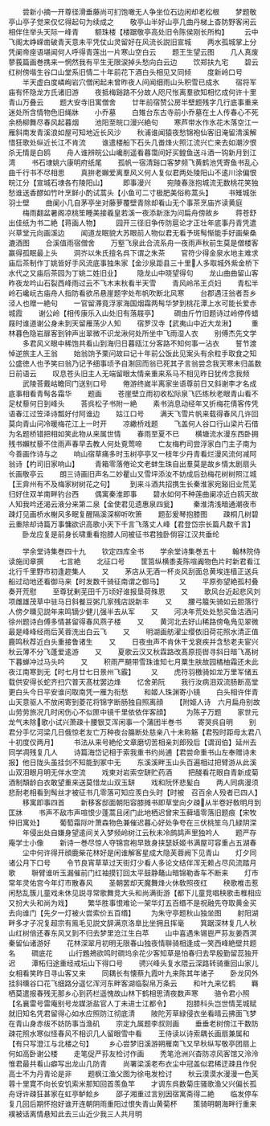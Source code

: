 <!-- { "loadSidebar": true } -->
　　尝新小摘一开尊径滑垂藤尚可扪饱噉无人争坐位石边闲却老松根
　　梦题敬亭山亭子觉来仅忆得起句为续成之
　　敬亭山半好山亭几曲丹梯上杳防野客闲云相伴住举头天际一峰青
　　额珠楼【楼踞敬亭高处旧令陈侯刚长所构】
　　云中飞阁太峥嵘凿破青天意未平凭仗山灵留好在风流长説旧宣城
　　两水孤城掌上分凭阑帝座语堪闻何人呼得青莲出一片寒山空白云
　　题王生望云图
　　几人真废蓼莪篇画巻携来一惘然我有平生无限涙掉头愁向白云边
　　饮郑扶九宅
　　碧云红树傍堦生谷口山堂系旧情二十年前花下酒白头相见又同倾
　　度新岭口号
　　半天虚白度嶙峋岩穴僧闲起未曾昨夜人间闻细雨山头积雪已成氷
　　宿将军庙有怀隐龙方氏诸旧游
　　夜抵梅谿路不分故人咫尺怅离羣欲知相忆成何许十里青山万叠云
　　题大安寺旧寓僧舍
　　廿年前宿赞公房半壁题残字几行底事重来迷处所含情物色旧绳牀
　　小乔墓
　　白雉台东古寺前小乔墓在土人传春心不死余杨柳舞尽春风起暮烟
　　池阳至皖口漫兴絶句
　　寒芦带水作氷花木落空江一雁斜南发青溪浪如屋可知地近长风沙
　　秋浦谁闻猿夜愁锦袍仙客旧淹留清溪解惜狂歌处纵近长江不肯流
　　谁遣楼船下石头几畨烽火照江流兴亡来去如潮汐恨杀无情是白鸥
　　舟人谁辨皖公山巉削遥看暮霭间好买鳇鱼送斗酒一钩新月到江湾
　　书石埭姚六康明府纸尾
　　孤帆一宿清谿口客梦频飞黄鹤池凭寄鱼书乱心曲千行书不尽相思
　　真拚老嬾爱离羣风义何人复似君两处陵阳山不逺川涂偏恨皖江分【宣城石埭各冇陵阳山】
　　即事漫兴
　　宛陵春涨抱城流无数桃花笑独愁谁送香醪如竹叶烹鲜小酌试蒿头【小鱼可二寸极肥美俗称蒿头】
　　书雉城张羽士壁
　　曲阑小几自茅亭坐对藤萝覆壁青除却看山无个事茶烹庙岕读黄庭
　　梅雨翻盆暑阁凉桃笙睡美接羲皇若溪一夜添新涨为问扁舟傍故乡
　　蒋苍舒出佳纸为书二絶【蒋画人物】
　　园开三径旧争传防扈论才正壮年底事丹青凭遣兴草堂元向画溪边
　　闻道龙眠貌大苏眼前人物似君无看予斑髩惭能手好画柴桑漉酒图
　　合溪值雨宿僧舍
　　万壑飞泉此合流系舟一夜雨声秋前生莫是僧楼客赢得孤眠最上头
　　洞岕以朱氏擅名呉下谓之朱茶
　　官符少得金泉水地主难求庙后茶制作丁姚皆好手风流底事独朱家【金沙泉距县三十里人多取城外紫金桥下水代之又庙后茶园为丁姚二姓旧业】
　　隐龙山中晓望得句
　　龙山曲曲留山客昨夜龙吟山石裂西峰雨过云不飞木末秋看半天雪
　　青风岭吊王贞妇
　　青松半岭石巉岏古庙舟人指防看欲吊悬崖题字处布帆吹断北风寒
　　台郡遇汪翁者吾乡泾人也赠一絶句
　　一官留滞竟浮家海国烟霜两髩华梦到桃花潭上水可能长爱赤城霞
　　谢公岭【相传康乐入山处旧有落屐亭】
　　磵由斤竹旧题诗过岭停传蜡屐时谁道谢公身未到天留雁荡少人知
　　宿罗汉寺【武夷山中近大龙湫】
　　重林暮色隐岩扉客到钟声出翠微不识龙湫何处所坐中飞雨湿人衣
　　别傅杰先文学
　　多君风义眼中稀饱共看山到海归日暮瓯江分客路不知何事一沾衣
　　誓节渡悼逆旅主人王翁
　　始翁饷予栗问故曰记十年前公饭此见案头有余粒手取食之知公盛徳人也予笑曰翁乃记予细事顷予自淛回而翁已死其子言翁尝念我天寒未归盖数日前语云
　　叹息苍头旧主人无端留眼太情亲重来系马不相见昨日犹传念我频
　　武陵荅戴岵瞻同门送别口号
　　倦游终嵗半离家坐语尊前日又斜谢李才名成底事相看青髩各霜华
　　题画
　　苍崖壁立雨初收松际泉飞匹练秋老眼青山看不足杖藜何日到峰头
　　荅呉松子书附一絶
　　素书消息动经年又折梅花倩客传凭语春江过笠泽诗瓢好付阿谁边
　　姑江口号
　　满天飞雪片帆来载得春风几许回莫向青山问冷暖梅花江上一时开
　　凉繖桥戏题
　　飞盖何人谷口行山梁片石借为名题桥错把相如笑此物从来属世情
　　春雨至夏不已
　　横塘流水漫东西卧拥残书嬾杖藜不住雨声春早去教人何处覔莺啼
　　亡友梅杓司尝浮家白门主子南为今善画作诗与之
　　响山宿草痛多时玉树亭亭又一枝年少丹青看烂漫风流何减阿翁诗【杓司旧家响山】
　　青箱零落倦论文老蚌生珠自出羣莫是故乡情太剧扇头长画敬亭云
　　朗三诗画旧声名二妙瞿山又雪坪添汝不妨成后劲梅花树树照江城【王弇州有不及梅家树树花之句】
　　到来斗酒共招携生长秦淮家宛谿旧业荒芜归好住双羊南畔钓台西
　　偶寓秦淮即事
　　碧水如何不种莲曲阑凉近白鸥天故人知我吟还渴云液分来第二泉【金使君见遗惠泉四瓮】
　　秦淮清浅暗通潮夜市疎灯见画桥水榭风多眠复醒隔溪深柳听吹箫
　　题彭爰琴抱膝图
　　疎桐几树碧云重除却诗篇万事慵欲识高歌小天下千言飞落丈人峰【君登岱宗长篇凡数千言】
　　卧龙应复是前身长啸重看抱膝人同被征书君独卧倘容江汉共垂纶





　　学余堂诗集巻四十九
　　钦定四库全书
　　学余堂诗集巻五十
　　翰林院侍读施闰章撰
　　七言絶
　　北征口号
　　筐筥纵横黍麦陈喧阗物色片时新君看江北行千里野市初逢趂集人
　　又
　　茅店从无酒一杯炎风刮面总黄埃连樯正送兵船过动地还看御马来【时发数千骑征南谓之御马】
　　又
　　平原弥望絶孤村叠奏开荒慰
　　至尊犹剰芜田千万顷好谁报垦荷殊恩
　　又
　　歌风台近起悲风刘项雌雄茂草中驻马日斜餐豆粥几家残店説新丰
　　又
　　腰弓箙矢骑如云胆落行人傍夕曛见説年来鸣镝少健儿强半去从军
　　又
　　河决年荒处处愁买鱼沽酒问徐州题诗白傅多情甚留得春风燕子楼
　　又
　　黄河北去好山稀路傍龟鳬见翠微最是峰峰经雨后芙蓉洗出白云飞
　　又
　　明湖画舫濯尘缨依旧荷花照水清正值鹿鸣秋荐近白头重接鲁诸生
　　又
　　日夜虫声不肯休干戈衰疾并含愁老夫宦兴秋云薄不分飞蓬爱逺游
　　又
　　夏歌云汉又秋霖路改髙原揽辔寻斜日暗飞髙树下暮蝉冲过马头吟
　　又
　　积雨严飇带雪珠谁知七月粟生肤故园橘柚霜还未此夜江南寒到无【时七月廿七日景州飞霰】
　　又
　　虎符羽檄骑如龙万里军储五载供安得长蛇齐扫穴普天髙枕罢边烽
　　忆舍弟阮
　　我行汝病泪双流肠断高堂更白头今日平安谁问取南凭一雁为衔愁
　　和姬人珠渊寄小镜
　　白头相许伴青山天意驱人不放闲寄到菱花将锦字断肠独自照离顔
　　【附姬人诗　六月扁舟别故山劳劳旅况几时闲伤心不似匣中镜千里依依伴客顔】
　　为陈子万题
　　家世元龙气未除歌小试兴萧疎十腰银艾浑闲事一个蒲团半巻书
　　寄哭呉自明
　　别君分手忆河梁几日俄惊老友亡万种夜台膓断处慈亲八十未称觞【君殁时距母太君八十初度仅两月】
　　书法从来号絶伦文章磨切苦相亲刘郎殁后【谓润伯】延州去同学凋残复几人
　　诗篇海岱记相于索我重书约尚逋【君尝命重书山左奉赠诗未报】他日陇头虽挂剑不知能到冢中无
　　东溪溪畔玉山头百遍相过把臂游从此溪山双泪眼月明无伴水空流
　　戏柬对岩索空缾贮药酒
　　把醆看花眼自青新成菊酒制頽龄白衣敢望重来送莫惜龙山双玉缾
　　戏和阮怀悲髪白
　　两人同病漫须悲耐老相看到髩丝才被征书几零落可知应羡白头时【时被　召百余人殁者已四人】
　　移寓即事四首
　　新移客邸面朝阳容膝摊书即草堂向夕疎从半卷好敎明月到匡牀
　　书声不敌市声喧恨少蓬蒿且闭门此地栖迟曾宋玉藓墙零落旧题痕【宋牧仲旧寓处】
　　葡萄霜际叶萧森物色兼催迟暮心好处争夸在三伏桃笙乌几緑阴深
　　年侵出处自嫌身望逺间关入梦频岭树江云秋未冷鹧鸪声里独吟人
　　题严存庵学士小像
　　新诗一巻尽惊人夺锦宫袍早致身挟瑟妖姬书满屋可容重占五湖春
　　尘中何许得开顔鹿柴花林好是闲谁解客星成大隐芙蓉阙下见青山
　　灯夕同诸公月下口号
　　令节良宵草草过天街灯少看人多论文结伴浑无赖占尽风流踏月歌
　　聨臂谁听玉漏催前门红袖摸钉回太平鼓静鼇山暗锦勒香车不断来
　　灯市常年灵佑宫今年灯市散春风
　　圣朝罢却天魔舞烽火休敎照夜红
　　秧歌椎击惹闲愁乱簇儿童戏未休见説寻常歌舞竞大头和尚满街游【都下儿童竞唱秧歌击椎相应又扮大头和尚为戏】
　　繁华胜事恨难论一架华灯五百缗不是祝融先夺取黄金买去向谁门【先夕一灯被火尝索价五百缗】
　　为朱守亭题秋山独坐图
　　射阳湖畔多才子况复超宗有鳯毛见説文辞满京洛臯比坐拥且挥毫
　　箕踞深林复几人秋山红树倍还春东风又到不归去梦里沧江生白苹
　　山中喜遇朱锡鬯严荪友姜西溟秦留仙诸游好
　　花林深翠月初明无限春山独夜情聨骑相逢成一笑西峰絶壁共题名
　　磵底花
　　山行鶗鴂欲鸣时磵坞余花少客知草是怕春归去早殷勤留蕊独开迟
　　潭柘归途重经戒坛山下得口号
　　骋兴峰头复水隈云深路转骑重回山家儿女相看笑昨日寻山客又来
　　同耦长有懐蔡九霞叶九来陈其年诸子
　　卧龙冈外挂斜曛谷口花飞细路分遥忆浑河东畔客湖临裂帛万条云
　　和叶九来忆鹤
　　羇栖莫遣报春残无那乡心到药栏遥愧故山林下鹤相思清夜数声寒
　　骆令君小照【名襄雷号雷庵别号龙媒浙盐官人丁未进士江都令】
　　抱膝科头岂世情芜城赋就旧知名凭君留得心如水应照防江彻底清
　　陂陀芳草緑侵衣坐看晴云拂面飞梦在青山身赤绂不妨防事当渔矶
　　宗定九属题李叔则画
　　垂垂老树傍江干数防疎花照水寒似怪春风不相识几人留眼雪中看
　　王侍读以诗索耦长画扇兼属和【有只写澄江与北楼之句】
　　乡心尝梦旧溪游朔雁南飞又早秋纵写敬亭团扇上何如高卧谢公楼
　　走笔促严荪友检讨作画
　　秃笔沧洲兴杳防凉风客馆又泠泠惟君最共看山癖写出龙山几防青
　　尚署梁溪老布衣尘中冠盖似君稀迂疎且作倪高士不为丹青论是非
　　题枫江渔父图为徐电发检讨
　　秋云漠漠水漫漫一色芙蓉十里寛不向长安饥索米那知回首羡鱼竿
　　才调东呉数菊庄骚歌渔父兴偏长孤舟讶许疎狂甚家在虹亭鲈鲙乡
　　邵子湘重过言别因宿寓斋得二絶
　　临发停车复几回后期怀抱好谁开连朝阴雨重阳过恨失青山黄菊杯
　　策骑明朝海畔行重来襆被话离情悬知此去三山近少我三人共月明

